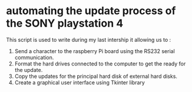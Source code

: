 # automating the update process of the SONY playstation 4
This script is used to write during my last intership it allowing us to :  
  1. Send a character to the raspberry Pi board using the RS232 serial communication. 
  2. Format the hard drives connected to the computer to get the ready for the update.
  3. Copy the updates for the principal hard disk of external hard disks.
  4. Create a graphical user interface using Tkinter library
